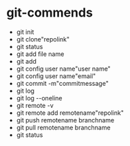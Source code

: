 # git-commends
- git init
- git clone"repolink"
- git status
- git add file name
- git add
- git config user name"user name"
- git config user name"email"
- git commit -m"commitmessage"
- git log
- git log --oneline
- git remote -v
- git remote add remotename"repolink"
- git push remotename branchname
- git pull remotename branchname
- git status
